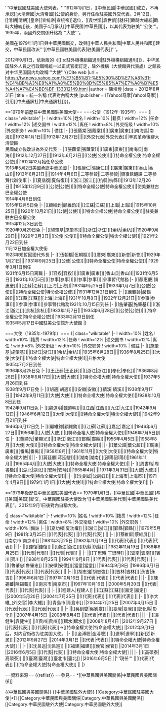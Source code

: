 '''中華民國駐美國大使列表。'''1912年1月1日，[[中華民國|中華民國]]成立，不再承認[[大清帝國|大清帝國]]公使的身份，另行任命駐美國外交代表。2月12日，[[清朝|清朝]]皇帝[[宣统帝|宣统帝]]退位，[[袁世凱|袁世凱]]就任[[臨時大總統|臨時大總統]]後，美國于4月承认[[中華民國|中華民國]]，以其代表为驻美'''公使'''。1935年，兩國外交關係升格為'''大使'''。

美國在1979年1月1日與中華民國斷交，改與[[中華人民共和國|中華人民共和國]]建交，中華民國改派'''[[中華民國駐美國代表|驻美国代表]]'''。

2012年9月1日，依新版的《[[:s:駐外機構組織通則|駐外機構組織通則]]》，中华民国駐外人員之行政職稱統一以正式官銜訂定，駐外機構（大使館與代表處）之館長对中华民国国内均改稱'''大使'''<ref name="對內">{{Cite web |url = https://tw.news.yahoo.com/%E7%B5%B1-%E5%90%8D%E7%A8%B1-%E4%BB%A3%E8%A1%A8%E5%B0%8D%E5%85%A7%E7%A8%B1%E5%A4%A7%E4%BD%BF-133312149.html |author = 陳培煌 |date = 2012年8月31日 |title = 統一名稱 代表對內稱大使 |publisher = [[Yahoo!奇摩|Yahoo!奇摩]]引用[[中央通訊社|中央通訊社]]}}</ref>。

==1979年前歷任中華民國駐美國大使==
===公使（1912年-1935年）===
{| class="wikitable"
|-
! width=10%  |姓名
! width=10%  |籍贯
! width=12%  |任命
! width=12%  |递交国书
! width=12%  |离任
! width=8%  |外交衔级
! width=10%  |外交职务
! width=10%  | 備註
|-
|[[張蔭棠|張蔭棠]]||[[廣東|廣東]][[南海县|南海]]||1912年1月1日||||1912年12月27日||||[[外交代表|外交代表]]||辛亥革命後辭大清使臣<br>民國成立後改派為外交代表
|-
|[[張蔭棠|張蔭棠]]||[[廣東|廣東]][[南海县|南海]]||1912年12月27日||||1913年6月21日||[[公使|公使]]||[[特命全權公使|特命全權公使]]||1912年12月始任命公使<br>1913年5月2日美國承認中華民國
|-
|[[張康仁|張康仁]]||[[廣東|廣東]][[香山|香山]]||1913年6月21日||||1914年4月6日||二等參贊||二等參贊||領事館翻譯 二等參贊代辦使事
|-
|[[夏偕復|夏偕復]]||[[浙江|浙江]][[杭縣|杭縣]]||1913年12月26日||||1915年12月9日||[[公使|公使]]||[[特命全權公使|特命全權公使]]||使美兼駐古巴全權公使<br>1914年4月6日到任<br>1915年12月5日免
|-
|[[顧維鈞|顧維鈞]]||[[江蘇|江蘇]][[上海|上海]]||1915年10月25日||||1920年10月21日||[[公使|公使]]||[[特命全權公使|特命全權公使]]||駐美兼駐古巴全權公使<br>1915年12月3日到任<br>1920年9月29日免
|-
|[[施肇基|施肇基]]||[[浙江|浙江]][[余杭|余杭]]||1920年9月29日||||1929年3月3日||[[公使|公使]]||[[特命全權公使|特命全權公使]]||1921年2月22日到任<br>11月12日加全權大使銜<br>1923年短暫回國代外長
|-
|[[伍朝樞|伍朝樞]]||[[廣東|廣東]][[新會|新會]]||1929年1月21日||||1931年9月25日||[[公使|公使]]||[[特命全權公使|特命全權公使]]||1929年3月1日到任<br>1931年6月15日离職
|-
|[[容揆|容揆]]||[[廣東|廣東]][[香山县|香山]]||1931年6月5日||||1931年10月5日||[[参事|参事]]||[[参事|参事]]||參事暫代館務
|-
|[[顏惠慶|顏惠慶]]||[[江蘇|江蘇]][[上海|上海]]||1931年9月25日||||1933年1月7日||[[公使|公使]]||[[特命全權公使|特命全權公使]]||1931年12月21日到任
|-
|[[嚴鶴齡|嚴鶴齡]]||[[江蘇|江蘇]][[上海|上海]]||1931年10月8日||||1932年12月21日||[[参事|参事]]||[[参事|参事]]||參事暫代館務1931年10月15日到任
|-
|[[施肇基|施肇基]]||[[浙江|浙江]][[余杭|余杭]]||1933年1月7日||||1935年6月28日||[[公使|公使]]||[[特命全權公使|特命全權公使]]||1933年2月13日到任<br>1935年5月17日中國駐美公使館升大使館
|}

===大使（1935年-1979年）===
{| class="wikitable"
|-
! width=10%  |姓名
! width=10%  |籍贯
! width=12%  |任命
! width=12%  |递交国书
! width=12%  |离任
! width=8%  |外交衔级
! width=10%  |外交职务
! width=10%  | 備註
|-
|[[施肇基|施肇基]]||[[浙江|浙江]][[余杭|余杭]]||1935年6月28日||||1936年8月25日||[[大使|大使]]||[[特命全權大使|特命全權大使]]||升格大使<br>1935年7月2日到任<br>1936年8月25日免
|-
|[[王正廷|王正廷]]||[[浙江|浙江]][[奉化|奉化]]||1936年8月26日||||1938年9月17日||[[大使|大使]]||[[特命全權大使|特命全權大使]]||1937年5月26日到任<br>1938年9月17日免
|-
|[[胡適|胡適]]||[[安徽|安徽]][[績溪|績溪]]||1938年9月17日||||1942年9月11日||[[大使|大使]]||[[特命全權大使|特命全權大使]]||1938年10月8日到任<br>1942年9月11日免
|-
|[[魏道明|魏道明]]||[[江西|江西]][[九江|九江]]||1942年9月12日||||1946年6月12日||[[大使|大使]]||[[特命全權大使|特命全權大使]]||1942年9月21日到任<br>1946年6月12日免
|-
|[[顧維鈞|顧維鈞]]||[[江蘇|江蘇]][[嘉定|嘉定]]||1946年6月27日||||1956年||[[大使|大使]]||[[特命全權大使|特命全權大使]]||1946年7月5日到任
|-
|[[董顯光|董顯光]]||[[浙江|浙江]][[鄞縣|鄞縣]]||1956年4月5日||||1958年8月||[[大使|大使]]||[[特命全權大使|特命全權大使]]||
|-
|[[葉公超|葉公超]]||[[廣東|廣東]][[番禺|番禺]]||1958年8月||||1961年11月||[[大使|大使]]||[[特命全權大使|特命全權大使]]||
|-
|[[蔣廷黻|蔣廷黻]]||[[湖南|湖南]][[邵陽|邵陽]]||1961年11月||||1965年4月||[[大使|大使]]||[[特命全權大使|特命全權大使]]||
|-
|[[周書楷|周書楷]]||[[湖北|湖北]][[安陸|安陸]]||1965年4月||||1971年3月31日||[[大使|大使]]||[[特命全權大使|特命全權大使]]||
|-
|[[沈劍虹|沈劍虹]]||[[上海市|上海市]]||1971年4月9日||||1979年1月1日||[[大使|大使]]||[[特命全權大使|特命全權大使]]||
|}

==1979年後歷任中華民國駐美國代表==
1979年1月1日，[[中華民國|中華民國]]与[[美国|美国]]断交，中華民國駐美大使改为“[[中華民國駐美代表|中華民國駐美代表]]”。2012年9月1日後對內自稱大使。

{| class="wikitable"
|-
! width=10%  |姓名
! width=10%  |籍贯
! width=12%  |任命
! width=12%  |离任
! width=8%   |外交衔级
! width=10%  |外交职务
! width=10%  |備註
|-
||[[夏功權|夏功權]]
||[[浙江|浙江]][[鄞縣|鄞縣]]
||1979年5月9日
||1981年3月25日
||[[代表|代表]]
||[[代表|代表]]
||
|-
||[[蔡維屏|蔡維屏]]
||[[南京市|南京市]]
||1981年3月25日
||1982年11月19日
||[[代表|代表]]
||[[代表|代表]]
||
|-
||[[錢復|錢復]]
||[[浙江|浙江]][[杭縣|杭縣]]
||1982年11月19日
||1988年8月25日
||[[代表|代表]]
||[[代表|代表]]
||
|-
||[[丁懋時|丁懋時]]
||[[雲南|雲南]][[賓川|賓川]]
||1988年8月25日
||1994年9月8日
||[[代表|代表]]
||[[代表|代表]]
||
|-
||[[魯肇忠|魯肇忠]]
||[[安徽|安徽]][[當塗|當塗]]
||1994年9月8日
||1996年6月1日
||[[代表|代表]]
||[[代表|代表]]
||
|-
||[[胡志強|胡志強]]
||[[吉林|吉林]][[永吉|永吉]]
||1996年6月1日
||1997年10月16日
||[[代表|代表]]
||[[代表|代表]]
||
|-
||[[陳錫蕃|陳錫蕃]]
||[[南京市|南京市]]
||1997年10月16日
||2000年5月20日
||[[代表|代表]]
||[[代表|代表]]
||
|-
||[[程建人|程建人]]
||[[江蘇|江蘇]][[嘉定|嘉定]]
||2000年5月20日
||2004年7月25日
||[[代表|代表]]
||[[代表|代表]]
||
|-
||[[李大維_(外交官)|李大維]]
||[[青島市|青島市]]
||2004年7月25日
||2007年4月15日
||[[代表|代表]]
||[[代表|代表]]
||
|-
||[[吳釗燮|吳釗燮]]
||[[臺灣|臺灣]][[彰化縣|彰化]]
||2007年4月15日
||2008年8月4日
||[[代表|代表]]
||[[代表|代表]]
||
|-
||[[袁健生|袁健生]]
||[[貴州|貴州]][[鳛水|鳛水]]
||2008年8月4日
||2012年9月27日
||[[代表|代表]]
||[[代表|代表]]→[[特命全權大使|特命全權大使]]
||2012年9月1日后，对内官衔改为驻美国大使。<ref name="對內"/>
|-
||[[金溥聰|金溥聰]]
||[[遼寧|遼寧]][[新民|新民]]
||2012年9月27日
||2014年3月1日
||[[代表|代表]]
||[[特命全權大使|特命全權大使]]
||
|-
||[[沈呂巡|沈呂巡]]
||[[福建|福建]][[侯官|侯官]]
||2014年3月1日
||2016年6月5日
||[[代表|代表]]
||[[特命全權大使|特命全權大使]]
||
|-
||[[高碩泰|高碩泰]]
||[[臺灣|臺灣]][[臺北市|臺北]]
||2016年6月5日
||'''現任'''
||[[代表|代表]]
||[[特命全權大使|特命全權大使]]
||
|}

==資料來源==
{{reflist}}
==參見==
*[[中華民國與美國關係|中華民國與美國關係]]


{{中華民國與美國關係}}
{{中華民國駐外大使}}
[[Category:中華民國駐美國大使|*]]
[[Category:中華民國與美國關係|Category:中華民國與美國關係]]
[[Category:中華民國駐外大使|Category:中華民國駐外大使]]